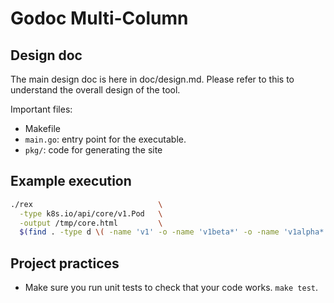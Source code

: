 # Godoc Multi-Column

## Design doc

The main design doc is here in doc/design.md. Please refer to this to understand
the overall design of the tool.

Important files:

* Makefile
* `main.go`: entry point for the executable.
* `pkg/`: code for generating the site
 
## Example execution

```bash
./rex                            \
  -type k8s.io/api/core/v1.Pod   \
  -output /tmp/core.html         \
  $(find . -type d \( -name 'v1' -o -name 'v1beta*' -o -name 'v1alpha*' \) )
```

## Project practices

* Make sure you run unit tests to check that your code works. `make test`.
